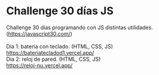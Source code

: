 # Challenge 30 días JS
Challenge 30 días programando con JS distintas utilidades. (https://javascript30.com/)
<br>
<br>
Día 1: batería con teclado. (HTML, CSS, JS) <br>
https://bateriatecladod1.vercel.app/
<br>
Día 2: reloj de pared. (HTML, CSS, JS) <br>
https://reloj-nu.vercel.app/
